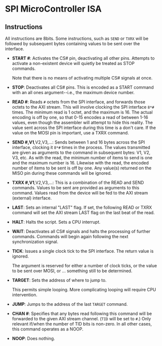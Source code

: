 # SPI MicroController ISA

## Instructions

All instructions are 8bits.  Some instructions, such as `SEND` or `TXRX` will
be followed by subsequent bytes containing values to be sent over the interface.

- **START #**: Activates the CS# pin, deactivating all other pins.  Attempts
  to activate a non-existent device will quietly be treated as STOP commands.

  Note that there is no means of activating multiple CS# signals at once.

- **STOP**: Deactivates all CS# pins.  This is encoded as a START command with
  an all ones argument--i.e., the maximum device number.

- **READ #**: Reads `#` octets from the SPI interface, and forwards those
  octets to the AXI stream.  This will involve clocking the SPI interface `8*#`
  times.  The minimum read is 1 octet, and the maximum is 16.  The actual
  encoding is off by one, so that 0-15 encodes a read of between 1-16 values,
  even though the assembler will attempt to hide this reality.  The value sent
  across the SPI interface during this time is a don't care.  If the value on
  the MOSI pin is important, use a TXRX command.

- **SEND #,V1**,V2,V3,...: Sends between 1 and 16 bytes across the SPI
  interface, clocking it `8*#` times in the process.  The values transmitted
  are given as arguments to the command in subsequent bytes: V1, V2, V3, etc.
  As with the read, the minimum number of items to send is one and the maximum
  number is 16.  Likewise with the read, the encoded number of items to be sent
  is off by one.  Any value(s) returned on the MISO pin during these commands
  will be ignored.

- **TXRX #,V1**,V2,V3,...: This is a combination of the READ and SEND commands.
  Values to be sent are provided as arguments to this command.  Values read
  from the device will be fed to the AXI stream (external) interface.

- **LAST**: Sets an internal "LAST" flag.  If set, the following READ or TXRX
  command will set the AXI stream LAST flag on the last beat of the read.

- **HALT**: Halts the script.  Sets a CPU interrupt.

- **WAIT**: Deactivates all CS# signals and halts the processing of further
  commands.  Commands will begin again following the next synchronization
  signal.

- **TICK**: Issues a single clock tick to the SPI interface.  The return value
  is ignored.

  The argument is reserved for either a number of clock ticks, or the value
  to be sent over MOSI, or ... something still to be determined.

- **TARGET**: Sets the address of where to jump to.

  This permits simple looping.  More complicating looping will require CPU
  intervention. 

- **JUMP**: Jumps to the address of the last `TARGET` command.

- **CHAN #**: Specifies that any bytes read following this command will be
  forwarded to the given AXI stream channel.  (`TID` will be set to `#`.)
  Only relevant if/when the number of TID bits is non-zero.  In all other
  cases, this command operates as a NOOP.

- **NOOP**: Does nothing.

